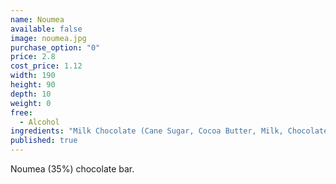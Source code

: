 ```yaml
---
name: Noumea
available: false
image: noumea.jpg
purchase_option: "0"
price: 2.8
cost_price: 1.12
width: 190
height: 90
depth: 10
weight: 0
free: 
  - Alcohol
ingredients: "Milk Chocolate (Cane Sugar, Cocoa Butter, Milk, Chocolate Liquor)"
published: true
---
```

Noumea (35%) chocolate bar.